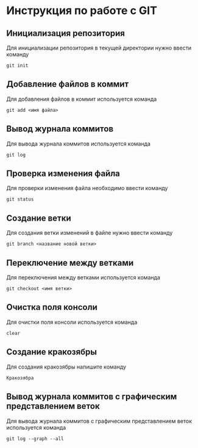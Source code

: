 # Инструкция по работе с GIT

## Инициализация репозитория

Для инициализации репозитория в текущей директории нужно ввести команду
```
git init
```

## Добавление файлов в коммит

Для добавления файлов в коммит используется команда
```
git add <имя файла>
```

## Вывод журнала коммитов

Для вывода журнала коммитов используется команда
```
git log
```

## Проверка изменения файла

Для проверки изменения файла необходимо ввести команду
```
git status
```

## Создание ветки

Для создания ветки изменений в файле нужно ввести команду
```
git branch <название новой ветки>
```

## Переключение между ветками

Для переключения  между ветками используется команда
```
git checkout <имя ветки>
```

## Очистка поля консоли

Для очистки поля консоли используется команда
```
clear
```

## Создание кракозябры

Для создания кракозябры напишите команду
```
Кракозябра
```
## Вывод журнала коммитов с графическим представлением веток

Для вывода журнала коммитов с графическим представлением веток используется команда
```
git log --graph --all
```
